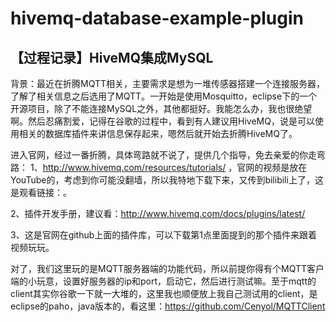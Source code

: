 # hivemq-database-example-plugin
## 【过程记录】HiveMQ集成MySQL

背景：最近在折腾MQTT相关，主要需求是想为一堆传感器搭建一个连接服务器，了解了相关信息之后选用了MQTT。一开始是使用Mosquitto，eclipse下的一个开源项目，除了不能连接MySQL之外，其他都挺好。我能怎么办，我也很绝望啊。然后忍痛割爱，记得在谷歌的过程中，看到有人建议用HiveMQ，说是可以使用相关的数据库插件来讲信息保存起来，嗯然后就开始去折腾HiveMQ了。

进入官网，经过一番折腾，具体弯路就不说了，提供几个指导，免去亲爱的你走弯路：
1、http://www.hivemq.com/resources/tutorials/ ，官网的视频是放在YouTube的，考虑到你可能没翻墙，所以我特地下载下来，又传到bilibili上了，这是观看链接：。

2、插件开发手册，建议看：http://www.hivemq.com/docs/plugins/latest/

3、这是官网在github上面的插件库，可以下载第1点里面提到的那个插件来跟着视频玩玩。

对了，我们这里玩的是MQTT服务器端的功能代码，所以前提你得有个MQTT客户端的小玩意，设置好服务器的ip和port，启动它，然后进行测试嘛。至于mqtt的client其实你谷歌一下就一大堆的，这里我也顺便放上我自己测试用的client，是eclipse的paho，java版本的，看这里：https://github.com/Cenyol/MQTTClient